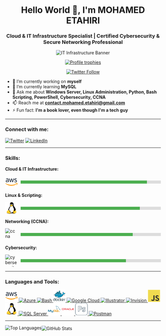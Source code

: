 <h1 align="center">Hello World 👋, I'm MOHAMED ETAHIRI</h1>
<h3 align="center">Cloud & IT Infrastructure Specialist | Certified Cybersecurity & Secure Networking Professional</h3>

<!-- Animated Banner GIF -->
<p align="center">
  <img src="https://media.giphy.com/media/h8gNBnJogELdaRb4ED/giphy.gif" alt="IT Infrastructure Banner" width="800" height="200"/>
</p>

<p align="center">
  <a href="https://github.com/ryo-ma/github-profile-trophy"><img src="https://github-profile-trophy.vercel.app/?username=mohamedetahiri" alt="Profile trophies" /></a>
</p>

<p align="center">
  <a href="https://twitter.com/etahirimohamed" target="blank"><img src="https://img.shields.io/twitter/follow/etahirimohamed?logo=twitter&style=for-the-badge" alt="Twitter Follow" /></a>
</p>

- 🔭 I’m currently working on **myself**
- 🌱 I’m currently learning **MySQL**
- 💬 Ask me about **Windows Server, Linux Administration, Python, Bash Scripting, PowerShell, Cybersecurity, CCNA**
- 📫 Reach me at **contact.mohamed.etahiri@gmail.com**
- ⚡ Fun fact: **I'm a book lover, even though I'm a tech guy**

---

<h3 align="left">Connect with me:</h3>
<p align="left">
  <a href="https://twitter.com/etahirimohamed" target="blank"><img align="center" src="https://raw.githubusercontent.com/rahuldkjain/github-profile-readme-generator/master/src/images/icons/Social/twitter.svg" alt="Twitter" height="30" width="40" /></a>
  <a href="https://linkedin.com/in/mohamedetahiri" target="blank"><img align="center" src="https://raw.githubusercontent.com/rahuldkjain/github-profile-readme-generator/master/src/images/icons/Social/linked-in-alt.svg" alt="LinkedIn" height="30" width="40" /></a>
</p>

---

<h3 align="left">Skills:</h3>

<p align="left"> 
  <b>Cloud & IT Infrastructure:</b> 
</p>

<div style="display: flex; align-items: center;">
  <img src="https://raw.githubusercontent.com/devicons/devicon/master/icons/amazonwebservices/amazonwebservices-original-wordmark.svg" alt="aws" width="40" height="40"/>
  <div style="width: 100%; background-color: #ddd; margin-left: 10px;">
    <div style="width: 90%; height: 10px; background-color: #4CAF50;"></div>
  </div>
</div>

<p align="left"> 
  <b>Linux & Scripting:</b> 
</p>

<div style="display: flex; align-items: center;">
  <img src="https://raw.githubusercontent.com/devicons/devicon/master/icons/linux/linux-original.svg" alt="linux" width="40" height="40"/>
  <div style="width: 100%; background-color: #ddd; margin-left: 10px;">
    <div style="width: 85%; height: 10px; background-color: #4CAF50;"></div>
  </div>
</div>

<p align="left"> 
  <b>Networking (CCNA):</b> 
</p>

<div style="display: flex; align-items: center;">
  <img src="https://www.vectorlogo.zone/logos/cisco/cisco-icon.svg" alt="ccna" width="40" height="40"/>
  <div style="width: 100%; background-color: #ddd; margin-left: 10px;">
    <div style="width: 80%; height: 10px; background-color: #4CAF50;"></div>
  </div>
</div>

<p align="left"> 
  <b>Cybersecurity:</b> 
</p>

<div style="display: flex; align-items: center;">
  <img src="https://www.vectorlogo.zone/logos/owasp/owasp-icon.svg" alt="cybersecurity" width="40" height="40"/>
  <div style="width: 100%; background-color: #ddd; margin-left: 10px;">
    <div style="width: 75%; height: 10px; background-color: #4CAF50;"></div>
  </div>
</div>

---

<h3 align="left">Languages and Tools:</h3>
<p align="left">
  <a href="https://aws.amazon.com" target="_blank" rel="noreferrer">
    <img src="https://raw.githubusercontent.com/devicons/devicon/master/icons/amazonwebservices/amazonwebservices-original-wordmark.svg" alt="AWS" width="40" height="40" />
  </a>
  <a href="https://azure.microsoft.com/en-in/" target="_blank" rel="noreferrer">
    <img src="https://www.vectorlogo.zone/logos/microsoft_azure/microsoft_azure-icon.svg" alt="Azure" width="40" height="40" />
  </a>
  <a href="https://www.gnu.org/software/bash/" target="_blank" rel="noreferrer">
    <img src="https://www.vectorlogo.zone/logos/gnu_bash/gnu_bash-icon.svg" alt="Bash" width="40" height="40" />
  </a>
  <a href="https://www.docker.com/" target="_blank" rel="noreferrer">
    <img src="https://raw.githubusercontent.com/devicons/devicon/master/icons/docker/docker-original-wordmark.svg" alt="Docker" width="40" height="40" />
  </a>
  <a href="https://cloud.google.com" target="_blank" rel="noreferrer">
    <img src="https://www.vectorlogo.zone/logos/google_cloud/google_cloud-icon.svg" alt="Google Cloud" width="40" height="40" />
  </a>
  <a href="https://www.adobe.com/in/products/illustrator.html" target="_blank" rel="noreferrer">
    <img src="https://www.vectorlogo.zone/logos/adobe_illustrator/adobe_illustrator-icon.svg" alt="Illustrator" width="40" height="40" />
  </a>
  <a href="https://www.invisionapp.com/" target="_blank" rel="noreferrer">
    <img src="https://www.vectorlogo.zone/logos/invisionapp/invisionapp-icon.svg" alt="Invision" width="40" height="40" />
  </a>
  <a href="https://developer.mozilla.org/en-US/docs/Web/JavaScript" target="_blank" rel="noreferrer">
    <img src="https://raw.githubusercontent.com/devicons/devicon/master/icons/javascript/javascript-original.svg" alt="JavaScript" width="40" height="40" />
  </a>
  <a href="https://www.linux.org/" target="_blank" rel="noreferrer">
    <img src="https://raw.githubusercontent.com/devicons/devicon/master/icons/linux/linux-original.svg" alt="Linux" width="40" height="40" />
  </a>
  <a href="https://www.microsoft.com/en-us/sql-server" target="_blank" rel="noreferrer">
    <img src="https://www.svgrepo.com/show/303229/microsoft-sql-server-logo.svg" alt="SQL Server" width="40" height="40" />
  </a>
  <a href="https://www.mysql.com/" target="_blank" rel="noreferrer">
    <img src="https://raw.githubusercontent.com/devicons/devicon/master/icons/mysql/mysql-original-wordmark.svg" alt="MySQL" width="40" height="40" />
  </a>
  <a href="https://www.oracle.com/" target="_blank" rel="noreferrer">
    <img src="https://raw.githubusercontent.com/devicons/devicon/master/icons/oracle/oracle-original.svg" alt="Oracle" width="40" height="40" />
  </a>
  <a href="https://www.photoshop.com/en" target="_blank" rel="noreferrer">
    <img src="https://raw.githubusercontent.com/devicons/devicon/master/icons/photoshop/photoshop-line.svg" alt="Photoshop" width="40" height="40" />
  </a>
  <a href="https://postman.com" target="_blank" rel="noreferrer">
    <img src="https://www.vectorlogo.zone/logos/getpostman/getpostman-icon.svg" alt="Postman" width="40" height="40" />
  </a>
</p>

---

<p>
  <img align="left" src="https://github-readme-stats.vercel.app/api/top-langs?username=mohamedetahiri&show_icons=true&locale=en&layout=compact" alt="Top Languages" />
</p>

<p>
  <img align="center" src="https://github-readme-stats.vercel.app/api?username=mohamedetahiri&show_icons=true&locale=en" alt="GitHub Stats" />
</p>
